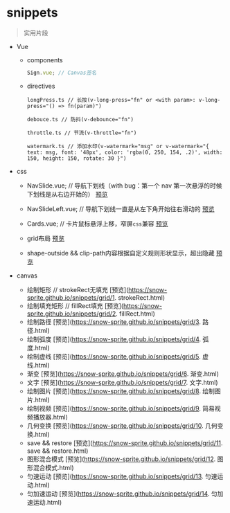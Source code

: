 # snippets

> 实用片段

- Vue

  - components
    ```javascript
    Sign.vue; // Canvas签名
    ```
  - directives
    ```
    longPress.ts // 长按(v-long-press="fn" or <with param>: v-long-press="() => fn(param)")
    ```
    ```
    debouce.ts // 防抖(v-debounce="fn")
    ```
    ```
    throttle.ts // 节流(v-throttle="fn")
    ```
    ```
    watermark.ts // 添加水印(v-watermark="msg" or v-watermark="{ text: msg, font: '48px', color: 'rgba(0, 250, 154, .2)', width: 150, height: 150, rotate: 30 }")
    ```

- css

  - NavSlide.vue; // 导航下划线（with bug：第一个 nav 第一次悬浮的时候下划线是从右边开始的）
  [预览](https://github.com/snow-sprite/snippets/raw/main/docs/demo/left-right.gif?raw=true)

  - NavSlideLeft.vue; // 导航下划线一直是从左下角开始往右滑动的
  [预览](https://github.com/snow-sprite/snippets/raw/main/docs/demo/left.gif?raw=true)

  - Cards.vue; // 卡片鼠标悬浮上移，窄屏`css`兼容
  [预览](https://github.com/snow-sprite/snippets/raw/main/docs/demo/cards.gif?raw=true)

  - grid布局
  [预览](https://snow-sprite.github.io/snippets/grid/grid.html)

  - shape-outside && clip-path内容根据自定义规则形状显示，超出隐藏
  [预览](https://snow-sprite.github.io/snippets/shape/shape-outside.html)

- canvas
  - 绘制矩形 // strokeRect无填充
  [预览](https://snow-sprite.github.io/snippets/grid/1. strokeRect.html)
  - 绘制填充矩形 // fillRect填充
  [预览](https://snow-sprite.github.io/snippets/grid/2. fillRect.html)
  - 绘制路径
  [预览](https://snow-sprite.github.io/snippets/grid/3. 路径.html)
  - 绘制弧度
  [预览](https://snow-sprite.github.io/snippets/grid/4. 弧度.html)
  - 绘制虚线
  [预览](https://snow-sprite.github.io/snippets/grid/5. 虚线.html)
  - 渐变
  [预览](https://snow-sprite.github.io/snippets/grid/6. 渐变.html)
  - 文字
  [预览](https://snow-sprite.github.io/snippets/grid/7. 文字.html)
  - 绘制图片
  [预览](https://snow-sprite.github.io/snippets/grid/8. 绘制图片.html)
  - 绘制视频
  [预览](https://snow-sprite.github.io/snippets/grid/9. 简易视频播放器.html)
  - 几何变换
  [预览](https://snow-sprite.github.io/snippets/grid/10. 几何变换.html)
  - save && restore
  [预览](https://snow-sprite.github.io/snippets/grid/11. save && restore.html)
  - 图形混合模式
  [预览](https://snow-sprite.github.io/snippets/grid/12. 图形混合模式.html)
  - 匀速运动
  [预览](https://snow-sprite.github.io/snippets/grid/13. 匀速运动.html)
  - 匀加速运动
  [预览](https://snow-sprite.github.io/snippets/grid/14. 匀加速运动.html)
